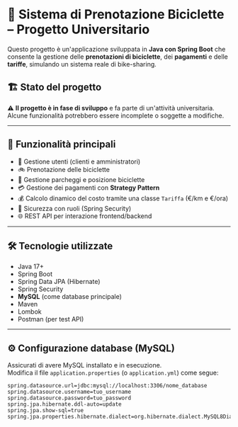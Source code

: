 # 🚴 Sistema di Prenotazione Biciclette – Progetto Universitario

Questo progetto è un'applicazione sviluppata in **Java con Spring Boot** che consente la gestione delle **prenotazioni di biciclette**, dei **pagamenti** e delle **tariffe**, simulando un sistema reale di bike-sharing.

## 🏗️ Stato del progetto

⚠️ **Il progetto è in fase di sviluppo** e fa parte di un'attività universitaria. Alcune funzionalità potrebbero essere incomplete o soggette a modifiche.

---

## 📌 Funzionalità principali

- 👤 Gestione utenti (clienti e amministratori)
- 🚲 Prenotazione delle biciclette
- 📍 Gestione parcheggi e posizione biciclette
- 💳 Gestione dei pagamenti con **Strategy Pattern**
- 💰 Calcolo dinamico del costo tramite una classe `Tariffa` (€/km e €/ora)
- 🔐 Sicurezza con ruoli (Spring Security)
- 🌐 REST API per interazione frontend/backend

---

## 🛠️ Tecnologie utilizzate

- Java 17+
- Spring Boot
- Spring Data JPA (Hibernate)
- Spring Security
- **MySQL** (come database principale)
- Maven
- Lombok
- Postman (per test API)

---

## ⚙️ Configurazione database (MySQL)

Assicurati di avere MySQL installato e in esecuzione.  
Modifica il file `application.properties` (o `application.yml`) come segue:

```properties
spring.datasource.url=jdbc:mysql://localhost:3306/nome_database
spring.datasource.username=tuo_username
spring.datasource.password=tuo_password
spring.jpa.hibernate.ddl-auto=update
spring.jpa.show-sql=true
spring.jpa.properties.hibernate.dialect=org.hibernate.dialect.MySQL8Dialect
